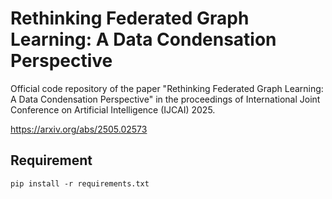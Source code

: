 # Rethinking Federated Graph Learning: A Data Condensation Perspective
Official code repository of the paper "Rethinking Federated Graph Learning: A Data Condensation Perspective" in the proceedings of International Joint Conference on Artificial Intelligence (IJCAI) 2025.

https://arxiv.org/abs/2505.02573

## Requirement

```
pip install -r requirements.txt
```
